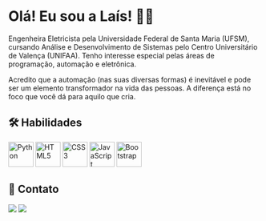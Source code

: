 # Olá! Eu sou a Laís! 👋🏾

Engenheira Eletricista pela Universidade Federal de Santa Maria (UFSM), cursando Análise e Desenvolvimento de Sistemas pelo Centro Universitário de Valença (UNIFAA). Tenho interesse especial pelas áreas de programação, automação e eletrônica.

Acredito que a automação (nas suas diversas formas) é inevitável e pode ser um elemento transformador na vida das pessoas. A diferença está no foco que você dá para aquilo que cria.

## 🛠 Habilidades
  <img src="https://img.icons8.com/color/2x/python.png" width="50" alt="Python" title="Python"> <img src="https://img.icons8.com/color/2x/html-5.png" width="50" alt="HTML5" title="HTML5">  <img src="https://img.icons8.com/color/2x/css3.png" width="50" alt="CSS3" title="CSS3">  <img src="https://static.vecteezy.com/system/resources/previews/027/127/560/non_2x/javascript-logo-javascript-icon-transparent-free-png.png" width="50" alt="JavaScript" title="JavaScript">  <img src="https://img.icons8.com/color/2x/bootstrap.png" width="50" alt="Bootstrap" title="Bootstrap"> 

## 🔗 Contato
<div> 
  <a href = "mailto: eng.laisbm@gmail.com"><img src="https://img.shields.io/badge/-Gmail-%23333?style=for-the-badge&logo=gmail&logoColor=white" target="_blank"></a>
  <a href="https://www.linkedin.com/in/lais-brum-menezes/" target="_blank"><img src="https://img.shields.io/badge/-LinkedIn-%230077B5?style=for-the-badge&logo=linkedin&logoColor=white" target="_blank"></a> 
</div>

